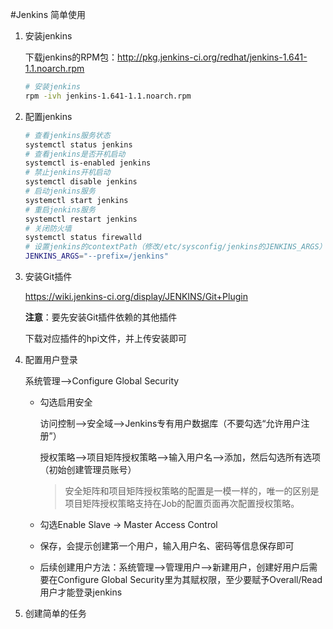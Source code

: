 #Jenkins 简单使用

1. 安装jenkins

   下载jenkins的RPM包：http://pkg.jenkins-ci.org/redhat/jenkins-1.641-1.1.noarch.rpm

   ```bash
   # 安装jenkins
   rpm -ivh jenkins-1.641-1.1.noarch.rpm
   ```

2. 配置jenkins

   ```bash
   # 查看jenkins服务状态
   systemctl status jenkins
   # 查看jenkins是否开机启动
   systemctl is-enabled jenkins
   # 禁止jenkins开机启动
   systemctl disable jenkins
   # 启动jenkins服务
   systemctl start jenkins
   # 重启jenkins服务
   systemctl restart jenkins
   # 关闭防火墙
   systemctl status firewalld
   # 设置jenkins的contextPath（修改/etc/sysconfig/jenkins的JENKINS_ARGS）
   JENKINS_ARGS="--prefix=/jenkins"
   ```

3. 安装Git插件

   https://wiki.jenkins-ci.org/display/JENKINS/Git+Plugin

   **注意**：要先安装Git插件依赖的其他插件

   下载对应插件的hpi文件，并上传安装即可

4. 配置用户登录

   系统管理-->Configure Global Security

   - 勾选启用安全

     访问控制-->安全域-->Jenkins专有用户数据库（不要勾选“允许用户注册”）

     授权策略-->项目矩阵授权策略-->输入用户名-->添加，然后勾选所有选项（初始创建管理员账号）

     > 安全矩阵和项目矩阵授权策略的配置是一模一样的，唯一的区别是项目矩阵授权策略支持在Job的配置页面再次配置授权策略。

   - 勾选Enable Slave → Master Access Control

   - 保存，会提示创建第一个用户，输入用户名、密码等信息保存即可

   - 后续创建用户方法：系统管理-->管理用户-->新建用户，创建好用户后需要在Configure Global Security里为其赋权限，至少要赋予Overall/Read用户才能登录jenkins

5. 创建简单的任务